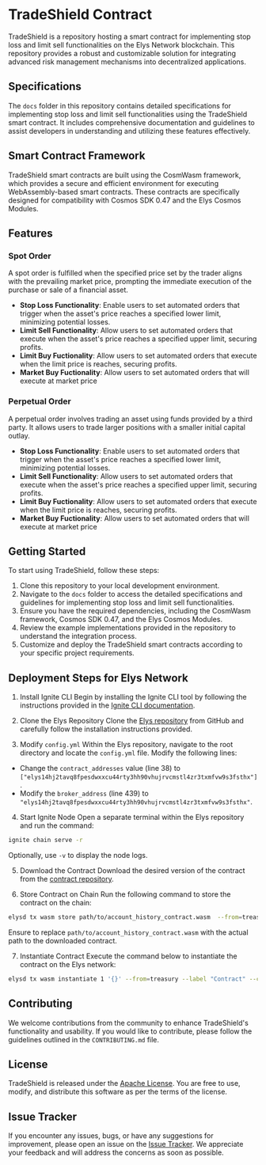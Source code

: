 # TradeShield Contract

TradeShield is a repository hosting a smart contract for implementing stop loss and limit sell functionalities on the Elys Network blockchain. This repository provides a robust and customizable solution for integrating advanced risk management mechanisms into decentralized applications.

## Specifications

The `docs` folder in this repository contains detailed specifications for implementing stop loss and limit sell functionalities using the TradeShield smart contract. It includes comprehensive documentation and guidelines to assist developers in understanding and utilizing these features effectively.

## Smart Contract Framework

TradeShield smart contracts are built using the CosmWasm framework, which provides a secure and efficient environment for executing WebAssembly-based smart contracts. These contracts are specifically designed for compatibility with Cosmos SDK 0.47 and the Elys Cosmos Modules.

## Features

### Spot Order

A spot order is fulfilled when the specified price set by the trader aligns with the prevailing market price, prompting the immediate execution of the purchase or sale of a financial asset.

- **Stop Loss Functionality**: Enable users to set automated orders that trigger when the asset's price reaches a specified lower limit, minimizing potential losses.
- **Limit Sell Functionality**: Allow users to set automated orders that execute when the asset's price reaches a specified upper limit, securing profits.
- **Limit Buy Fuctionality**: Allow users to set automated orders that execute when the limit price is reaches, securing profits.
- **Market Buy Fuctionality**: Allow users to set automated orders that will execute at market price

### Perpetual Order

A perpetual order involves trading an asset using funds provided by a third party. It allows users to trade larger positions with a smaller initial capital outlay.

- **Stop Loss Functionality**: Enable users to set automated orders that trigger when the asset's price reaches a specified lower limit, minimizing potential losses.
- **Limit Sell Functionality**: Allow users to set automated orders that execute when the asset's price reaches a specified upper limit, securing profits.
- **Limit Buy Fuctionality**: Allow users to set automated orders that execute when the limit price is reaches, securing profits.
- **Market Buy Fuctionality**: Allow users to set automated orders that will execute at market price

## Getting Started

To start using TradeShield, follow these steps:

1. Clone this repository to your local development environment.
2. Navigate to the `docs` folder to access the detailed specifications and guidelines for implementing stop loss and limit sell functionalities.
3. Ensure you have the required dependencies, including the CosmWasm framework, Cosmos SDK 0.47, and the Elys Cosmos Modules.
4. Review the example implementations provided in the repository to understand the integration process.
5. Customize and deploy the TradeShield smart contracts according to your specific project requirements.

## Deployment Steps for Elys Network

1. Install Ignite CLI
   Begin by installing the Ignite CLI tool by following the instructions provided in the [Ignite CLI documentation](https://docs.ignite.com/welcome/install).

2. Clone the Elys Repository
   Clone the [Elys repository](https://github.com/elys-network/elys/releases) from GitHub and carefully follow the installation instructions provided.

3. Modify `config.yml`
   Within the Elys repository, navigate to the root directory and locate the `config.yml` file. Modify the following lines:

- Change the `contract_addresses` value (line 38) to `["elys14hj2tavq8fpesdwxxcu44rty3hh90vhujrvcmstl4zr3txmfvw9s3fsthx"]`.
- Modify the `broker_address` (line 439) to `"elys14hj2tavq8fpesdwxxcu44rty3hh90vhujrvcmstl4zr3txmfvw9s3fsthx"`.

4. Start Ignite Node
   Open a separate terminal within the Elys repository and run the command:

```sh
ignite chain serve -r
```

Optionally, use `-v` to display the node logs.

5. Download the Contract
   Download the desired version of the contract from the [contract repository](https://github.com/elys-network/trade-shield-contract/releases).

6. Store Contract on Chain
   Run the following command to store the contract on the chain:

```sh
elysd tx wasm store path/to/account_history_contract.wasm  --from=treasury --keyring-backend=test --chain-id=elystestnet-1 --gas=auto --gas-adjustment=1.3 -y -b=sync
```

Ensure to replace `path/to/account_history_contract.wasm` with the actual path to the downloaded contract.

7. Instantiate Contract
   Execute the command below to instantiate the contract on the Elys network:

```sh
elysd tx wasm instantiate 1 '{}' --from=treasury --label "Contract" --chain-id=elystestnet-1 --gas=auto --gas-adjustment=1.3 -b=sync --keyring-backend=test --no-admin -y
```

## Contributing

We welcome contributions from the community to enhance TradeShield's functionality and usability. If you would like to contribute, please follow the guidelines outlined in the `CONTRIBUTING.md` file.

## License

TradeShield is released under the [Apache License](LICENSE). You are free to use, modify, and distribute this software as per the terms of the license.

## Issue Tracker

If you encounter any issues, bugs, or have any suggestions for improvement, please open an issue on the [Issue Tracker](https://github.com/elys-network/trade-shield-contract/issues). We appreciate your feedback and will address the concerns as soon as possible.
